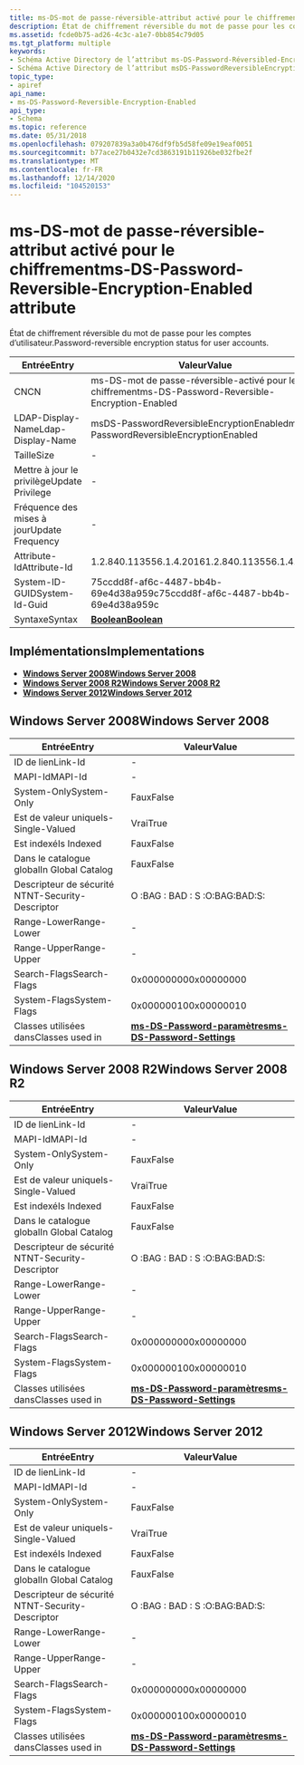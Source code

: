 ```yaml
---
title: ms-DS-mot de passe-réversible-attribut activé pour le chiffrement
description: État de chiffrement réversible du mot de passe pour les comptes d’utilisateur.
ms.assetid: fcde0b75-ad26-4c3c-a1e7-0bb854c79d05
ms.tgt_platform: multiple
keywords:
- Schéma Active Directory de l’attribut ms-DS-Password-Réversibled-Encryption-Enabled
- Schéma Active Directory de l’attribut msDS-PasswordReversibleEncryptionEnabled
topic_type:
- apiref
api_name:
- ms-DS-Password-Reversible-Encryption-Enabled
api_type:
- Schema
ms.topic: reference
ms.date: 05/31/2018
ms.openlocfilehash: 079207839a3a0b476df9fb5d58fe09e19eaf0051
ms.sourcegitcommit: b77ace27b0432e7cd3863191b11926be032fbe2f
ms.translationtype: MT
ms.contentlocale: fr-FR
ms.lasthandoff: 12/14/2020
ms.locfileid: "104520153"
---
```

# <a name="ms-ds-password-reversible-encryption-enabled-attribute"></a><span data-ttu-id="3d5c6-105">ms-DS-mot de passe-réversible-attribut activé pour le chiffrement</span><span class="sxs-lookup"><span data-stu-id="3d5c6-105">ms-DS-Password-Reversible-Encryption-Enabled attribute</span></span>

<span data-ttu-id="3d5c6-106">État de chiffrement réversible du mot de passe pour les comptes d’utilisateur.</span><span class="sxs-lookup"><span data-stu-id="3d5c6-106">Password-reversible encryption status for user accounts.</span></span>



| <span data-ttu-id="3d5c6-107">Entrée</span><span class="sxs-lookup"><span data-stu-id="3d5c6-107">Entry</span></span> | <span data-ttu-id="3d5c6-108">Valeur</span><span class="sxs-lookup"><span data-stu-id="3d5c6-108">Value</span></span> |
|-------------------|----------------------------------------------|
| <span data-ttu-id="3d5c6-109">CN</span><span class="sxs-lookup"><span data-stu-id="3d5c6-109">CN</span></span>                | <span data-ttu-id="3d5c6-110">ms-DS-mot de passe-réversible-activé pour le chiffrement</span><span class="sxs-lookup"><span data-stu-id="3d5c6-110">ms-DS-Password-Reversible-Encryption-Enabled</span></span> |
| <span data-ttu-id="3d5c6-111">LDAP-Display-Name</span><span class="sxs-lookup"><span data-stu-id="3d5c6-111">Ldap-Display-Name</span></span> | <span data-ttu-id="3d5c6-112">msDS-PasswordReversibleEncryptionEnabled</span><span class="sxs-lookup"><span data-stu-id="3d5c6-112">msDS-PasswordReversibleEncryptionEnabled</span></span>     |
| <span data-ttu-id="3d5c6-113">Taille</span><span class="sxs-lookup"><span data-stu-id="3d5c6-113">Size</span></span>              | \-                                           |
| <span data-ttu-id="3d5c6-114">Mettre à jour le privilège</span><span class="sxs-lookup"><span data-stu-id="3d5c6-114">Update Privilege</span></span>  | \-                                           |
| <span data-ttu-id="3d5c6-115">Fréquence des mises à jour</span><span class="sxs-lookup"><span data-stu-id="3d5c6-115">Update Frequency</span></span>  | \-                                           |
| <span data-ttu-id="3d5c6-116">Attribute-Id</span><span class="sxs-lookup"><span data-stu-id="3d5c6-116">Attribute-Id</span></span>      | <span data-ttu-id="3d5c6-117">1.2.840.113556.1.4.2016</span><span class="sxs-lookup"><span data-stu-id="3d5c6-117">1.2.840.113556.1.4.2016</span></span>                      |
| <span data-ttu-id="3d5c6-118">System-ID-GUID</span><span class="sxs-lookup"><span data-stu-id="3d5c6-118">System-Id-Guid</span></span>    | <span data-ttu-id="3d5c6-119">75ccdd8f-af6c-4487-bb4b-69e4d38a959c</span><span class="sxs-lookup"><span data-stu-id="3d5c6-119">75ccdd8f-af6c-4487-bb4b-69e4d38a959c</span></span>         |
| <span data-ttu-id="3d5c6-120">Syntaxe</span><span class="sxs-lookup"><span data-stu-id="3d5c6-120">Syntax</span></span>            | [<span data-ttu-id="3d5c6-121">**Boolean**</span><span class="sxs-lookup"><span data-stu-id="3d5c6-121">**Boolean**</span></span>](s-boolean.md)                 |



## <a name="implementations"></a><span data-ttu-id="3d5c6-122">Implémentations</span><span class="sxs-lookup"><span data-stu-id="3d5c6-122">Implementations</span></span>

-   [<span data-ttu-id="3d5c6-123">**Windows Server 2008**</span><span class="sxs-lookup"><span data-stu-id="3d5c6-123">**Windows Server 2008**</span></span>](#windows-server-2008)
-   [<span data-ttu-id="3d5c6-124">**Windows Server 2008 R2**</span><span class="sxs-lookup"><span data-stu-id="3d5c6-124">**Windows Server 2008 R2**</span></span>](#windows-server-2008-r2)
-   [<span data-ttu-id="3d5c6-125">**Windows Server 2012**</span><span class="sxs-lookup"><span data-stu-id="3d5c6-125">**Windows Server 2012**</span></span>](#windows-server-2012)

## <a name="windows-server-2008"></a><span data-ttu-id="3d5c6-126">Windows Server 2008</span><span class="sxs-lookup"><span data-stu-id="3d5c6-126">Windows Server 2008</span></span>



| <span data-ttu-id="3d5c6-127">Entrée</span><span class="sxs-lookup"><span data-stu-id="3d5c6-127">Entry</span></span> | <span data-ttu-id="3d5c6-128">Valeur</span><span class="sxs-lookup"><span data-stu-id="3d5c6-128">Value</span></span> |
|------------------------|-----------------------------------------------------------------------|
| <span data-ttu-id="3d5c6-129">ID de lien</span><span class="sxs-lookup"><span data-stu-id="3d5c6-129">Link-Id</span></span>                | \-                                                                    |
| <span data-ttu-id="3d5c6-130">MAPI-Id</span><span class="sxs-lookup"><span data-stu-id="3d5c6-130">MAPI-Id</span></span>                | \-                                                                    |
| <span data-ttu-id="3d5c6-131">System-Only</span><span class="sxs-lookup"><span data-stu-id="3d5c6-131">System-Only</span></span>            | <span data-ttu-id="3d5c6-132">Faux</span><span class="sxs-lookup"><span data-stu-id="3d5c6-132">False</span></span>                                                                 |
| <span data-ttu-id="3d5c6-133">Est de valeur unique</span><span class="sxs-lookup"><span data-stu-id="3d5c6-133">Is-Single-Valued</span></span>       | <span data-ttu-id="3d5c6-134">Vrai</span><span class="sxs-lookup"><span data-stu-id="3d5c6-134">True</span></span>                                                                  |
| <span data-ttu-id="3d5c6-135">Est indexé</span><span class="sxs-lookup"><span data-stu-id="3d5c6-135">Is Indexed</span></span>             | <span data-ttu-id="3d5c6-136">Faux</span><span class="sxs-lookup"><span data-stu-id="3d5c6-136">False</span></span>                                                                 |
| <span data-ttu-id="3d5c6-137">Dans le catalogue global</span><span class="sxs-lookup"><span data-stu-id="3d5c6-137">In Global Catalog</span></span>      | <span data-ttu-id="3d5c6-138">Faux</span><span class="sxs-lookup"><span data-stu-id="3d5c6-138">False</span></span>                                                                 |
| <span data-ttu-id="3d5c6-139">Descripteur de sécurité NT</span><span class="sxs-lookup"><span data-stu-id="3d5c6-139">NT-Security-Descriptor</span></span> | <span data-ttu-id="3d5c6-140">O :BAG : BAD : S :</span><span class="sxs-lookup"><span data-stu-id="3d5c6-140">O:BAG:BAD:S:</span></span>                                                          |
| <span data-ttu-id="3d5c6-141">Range-Lower</span><span class="sxs-lookup"><span data-stu-id="3d5c6-141">Range-Lower</span></span>            | \-                                                                    |
| <span data-ttu-id="3d5c6-142">Range-Upper</span><span class="sxs-lookup"><span data-stu-id="3d5c6-142">Range-Upper</span></span>            | \-                                                                    |
| <span data-ttu-id="3d5c6-143">Search-Flags</span><span class="sxs-lookup"><span data-stu-id="3d5c6-143">Search-Flags</span></span>           | <span data-ttu-id="3d5c6-144">0x00000000</span><span class="sxs-lookup"><span data-stu-id="3d5c6-144">0x00000000</span></span>                                                            |
| <span data-ttu-id="3d5c6-145">System-Flags</span><span class="sxs-lookup"><span data-stu-id="3d5c6-145">System-Flags</span></span>           | <span data-ttu-id="3d5c6-146">0x00000010</span><span class="sxs-lookup"><span data-stu-id="3d5c6-146">0x00000010</span></span>                                                            |
| <span data-ttu-id="3d5c6-147">Classes utilisées dans</span><span class="sxs-lookup"><span data-stu-id="3d5c6-147">Classes used in</span></span>        | [<span data-ttu-id="3d5c6-148">**ms-DS-Password-paramètres**</span><span class="sxs-lookup"><span data-stu-id="3d5c6-148">**ms-DS-Password-Settings**</span></span>](c-msds-passwordsettings.md)<br/> |



## <a name="windows-server-2008-r2"></a><span data-ttu-id="3d5c6-149">Windows Server 2008 R2</span><span class="sxs-lookup"><span data-stu-id="3d5c6-149">Windows Server 2008 R2</span></span>



| <span data-ttu-id="3d5c6-150">Entrée</span><span class="sxs-lookup"><span data-stu-id="3d5c6-150">Entry</span></span> | <span data-ttu-id="3d5c6-151">Valeur</span><span class="sxs-lookup"><span data-stu-id="3d5c6-151">Value</span></span> |
|------------------------|-----------------------------------------------------------------------|
| <span data-ttu-id="3d5c6-152">ID de lien</span><span class="sxs-lookup"><span data-stu-id="3d5c6-152">Link-Id</span></span>                | \-                                                                    |
| <span data-ttu-id="3d5c6-153">MAPI-Id</span><span class="sxs-lookup"><span data-stu-id="3d5c6-153">MAPI-Id</span></span>                | \-                                                                    |
| <span data-ttu-id="3d5c6-154">System-Only</span><span class="sxs-lookup"><span data-stu-id="3d5c6-154">System-Only</span></span>            | <span data-ttu-id="3d5c6-155">Faux</span><span class="sxs-lookup"><span data-stu-id="3d5c6-155">False</span></span>                                                                 |
| <span data-ttu-id="3d5c6-156">Est de valeur unique</span><span class="sxs-lookup"><span data-stu-id="3d5c6-156">Is-Single-Valued</span></span>       | <span data-ttu-id="3d5c6-157">Vrai</span><span class="sxs-lookup"><span data-stu-id="3d5c6-157">True</span></span>                                                                  |
| <span data-ttu-id="3d5c6-158">Est indexé</span><span class="sxs-lookup"><span data-stu-id="3d5c6-158">Is Indexed</span></span>             | <span data-ttu-id="3d5c6-159">Faux</span><span class="sxs-lookup"><span data-stu-id="3d5c6-159">False</span></span>                                                                 |
| <span data-ttu-id="3d5c6-160">Dans le catalogue global</span><span class="sxs-lookup"><span data-stu-id="3d5c6-160">In Global Catalog</span></span>      | <span data-ttu-id="3d5c6-161">Faux</span><span class="sxs-lookup"><span data-stu-id="3d5c6-161">False</span></span>                                                                 |
| <span data-ttu-id="3d5c6-162">Descripteur de sécurité NT</span><span class="sxs-lookup"><span data-stu-id="3d5c6-162">NT-Security-Descriptor</span></span> | <span data-ttu-id="3d5c6-163">O :BAG : BAD : S :</span><span class="sxs-lookup"><span data-stu-id="3d5c6-163">O:BAG:BAD:S:</span></span>                                                          |
| <span data-ttu-id="3d5c6-164">Range-Lower</span><span class="sxs-lookup"><span data-stu-id="3d5c6-164">Range-Lower</span></span>            | \-                                                                    |
| <span data-ttu-id="3d5c6-165">Range-Upper</span><span class="sxs-lookup"><span data-stu-id="3d5c6-165">Range-Upper</span></span>            | \-                                                                    |
| <span data-ttu-id="3d5c6-166">Search-Flags</span><span class="sxs-lookup"><span data-stu-id="3d5c6-166">Search-Flags</span></span>           | <span data-ttu-id="3d5c6-167">0x00000000</span><span class="sxs-lookup"><span data-stu-id="3d5c6-167">0x00000000</span></span>                                                            |
| <span data-ttu-id="3d5c6-168">System-Flags</span><span class="sxs-lookup"><span data-stu-id="3d5c6-168">System-Flags</span></span>           | <span data-ttu-id="3d5c6-169">0x00000010</span><span class="sxs-lookup"><span data-stu-id="3d5c6-169">0x00000010</span></span>                                                            |
| <span data-ttu-id="3d5c6-170">Classes utilisées dans</span><span class="sxs-lookup"><span data-stu-id="3d5c6-170">Classes used in</span></span>        | [<span data-ttu-id="3d5c6-171">**ms-DS-Password-paramètres**</span><span class="sxs-lookup"><span data-stu-id="3d5c6-171">**ms-DS-Password-Settings**</span></span>](c-msds-passwordsettings.md)<br/> |



## <a name="windows-server-2012"></a><span data-ttu-id="3d5c6-172">Windows Server 2012</span><span class="sxs-lookup"><span data-stu-id="3d5c6-172">Windows Server 2012</span></span>



| <span data-ttu-id="3d5c6-173">Entrée</span><span class="sxs-lookup"><span data-stu-id="3d5c6-173">Entry</span></span> | <span data-ttu-id="3d5c6-174">Valeur</span><span class="sxs-lookup"><span data-stu-id="3d5c6-174">Value</span></span> |
|------------------------|-----------------------------------------------------------------------|
| <span data-ttu-id="3d5c6-175">ID de lien</span><span class="sxs-lookup"><span data-stu-id="3d5c6-175">Link-Id</span></span>                | \-                                                                    |
| <span data-ttu-id="3d5c6-176">MAPI-Id</span><span class="sxs-lookup"><span data-stu-id="3d5c6-176">MAPI-Id</span></span>                | \-                                                                    |
| <span data-ttu-id="3d5c6-177">System-Only</span><span class="sxs-lookup"><span data-stu-id="3d5c6-177">System-Only</span></span>            | <span data-ttu-id="3d5c6-178">Faux</span><span class="sxs-lookup"><span data-stu-id="3d5c6-178">False</span></span>                                                                 |
| <span data-ttu-id="3d5c6-179">Est de valeur unique</span><span class="sxs-lookup"><span data-stu-id="3d5c6-179">Is-Single-Valued</span></span>       | <span data-ttu-id="3d5c6-180">Vrai</span><span class="sxs-lookup"><span data-stu-id="3d5c6-180">True</span></span>                                                                  |
| <span data-ttu-id="3d5c6-181">Est indexé</span><span class="sxs-lookup"><span data-stu-id="3d5c6-181">Is Indexed</span></span>             | <span data-ttu-id="3d5c6-182">Faux</span><span class="sxs-lookup"><span data-stu-id="3d5c6-182">False</span></span>                                                                 |
| <span data-ttu-id="3d5c6-183">Dans le catalogue global</span><span class="sxs-lookup"><span data-stu-id="3d5c6-183">In Global Catalog</span></span>      | <span data-ttu-id="3d5c6-184">Faux</span><span class="sxs-lookup"><span data-stu-id="3d5c6-184">False</span></span>                                                                 |
| <span data-ttu-id="3d5c6-185">Descripteur de sécurité NT</span><span class="sxs-lookup"><span data-stu-id="3d5c6-185">NT-Security-Descriptor</span></span> | <span data-ttu-id="3d5c6-186">O :BAG : BAD : S :</span><span class="sxs-lookup"><span data-stu-id="3d5c6-186">O:BAG:BAD:S:</span></span>                                                          |
| <span data-ttu-id="3d5c6-187">Range-Lower</span><span class="sxs-lookup"><span data-stu-id="3d5c6-187">Range-Lower</span></span>            | \-                                                                    |
| <span data-ttu-id="3d5c6-188">Range-Upper</span><span class="sxs-lookup"><span data-stu-id="3d5c6-188">Range-Upper</span></span>            | \-                                                                    |
| <span data-ttu-id="3d5c6-189">Search-Flags</span><span class="sxs-lookup"><span data-stu-id="3d5c6-189">Search-Flags</span></span>           | <span data-ttu-id="3d5c6-190">0x00000000</span><span class="sxs-lookup"><span data-stu-id="3d5c6-190">0x00000000</span></span>                                                            |
| <span data-ttu-id="3d5c6-191">System-Flags</span><span class="sxs-lookup"><span data-stu-id="3d5c6-191">System-Flags</span></span>           | <span data-ttu-id="3d5c6-192">0x00000010</span><span class="sxs-lookup"><span data-stu-id="3d5c6-192">0x00000010</span></span>                                                            |
| <span data-ttu-id="3d5c6-193">Classes utilisées dans</span><span class="sxs-lookup"><span data-stu-id="3d5c6-193">Classes used in</span></span>        | [<span data-ttu-id="3d5c6-194">**ms-DS-Password-paramètres**</span><span class="sxs-lookup"><span data-stu-id="3d5c6-194">**ms-DS-Password-Settings**</span></span>](c-msds-passwordsettings.md)<br/> |



 

 





